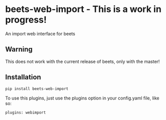 # beets-web-import - This is a work in progress!
An import web interface for beets

## Warning
This does not work with the current release of beets, only with the master!

## Installation

```
pip install beets-web-import
```

To use this plugins, just use the plugins option in your config.yaml file, like so:
```
plugins: webimport
```

